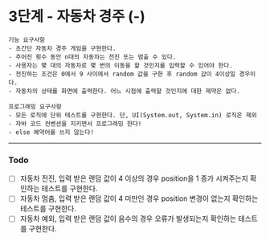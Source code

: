 # 3단계 - 자동차 경주 (-)
    기능 요구사항
    - 초간단 자동차 경주 게임을 구현한다.
    - 주어진 횟수 동안 n대의 자동차는 전진 또는 멈출 수 있다. 
    - 사용자는 몇 대의 자동차로 몇 번의 이동을 할 것인지를 입력할 수 있어야 한다.
    - 전진하는 조건은 0에서 9 사이에서 random 값을 구한 후 random 값이 4이상일 경우이다.
    - 자동차의 상태를 화면에 출력한다. 어느 시점에 출력할 것인지에 대한 제약은 없다.

    프로그래밍 요구사항
    - 모든 로직에 단위 테스트를 구현한다. 단, UI(System.out, System.in) 로직은 제외
    - 자바 코드 컨벤션을 지키면서 프로그래밍 한다!
    - else 예약어를 쓰지 않는다!
---
### Todo
- [ ] 자동차 전진, 입력 받은 랜덤 값이 4 이상의 경우 position을 1 증가 시켜주는지 확인하는 테스트를 구현한다.
- [ ] 자동차 멈춤, 입력 받은 랜덤 값이 4 미만인 경우 position 변경이 없는지 확인하는 테스트를 구현한다. 
- [ ] 자동차 예외, 입력 받은 랜덤 값이 음수의 경우 오류가 발생되는지 확인하는 테스트를 구현한다.

